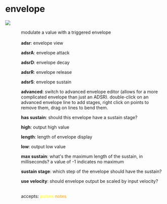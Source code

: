 
<a name=envelope></a><br>
# <b>envelope</b>
<img src="../images/envelope.png"><br>
<div style="display:inline-block;margin-left:50px;">
modulate a value with a triggered envelope<br/><br/>
<b>adsr</b>: envelope view<br>

<b>adsrA</b>: envelope attack<br>

<b>adsrD</b>: envelope decay<br>

<b>adsrR</b>: envelope release<br>

<b>adsrS</b>: envelope sustain<br>

<b>advanced</b>: switch to advanced envelope editor (allows for a more complicated envelope than just an ADSR). double-click on an advanced envelope line to add stages, right click on points to remove them, drag on lines to bend them.<br>

<b>has sustain</b>: should this envelope have a sustain stage?<br>

<b>high</b>: output high value<br>

<b>length</b>: length of envelope display<br>

<b>low</b>: output low value<br>

<b>max sustain</b>: what's the maximum length of the sustain, in milliseconds? a value of -1 indicates no maximum<br>

<b>sustain stage</b>: which step of the envelope should have the sustain?<br>

<b>use velocity</b>: should envelope output be scaled by input velocity?<br>

<br>accepts: <font color=yellow>pulses</font> <font color=orange>notes</font> <br></div>
